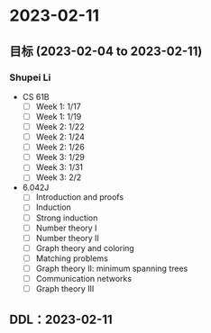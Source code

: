 # 2023-02-11
## 目标 (2023-02-04 to 2023-02-11)
### Shupei Li
- CS 61B
    - [ ] Week 1: 1/17
    - [ ] Week 1: 1/19
    - [ ] Week 2: 1/22
    - [ ] Week 2: 1/24
    - [ ] Week 2: 1/26
    - [ ] Week 3: 1/29
    - [ ] Week 3: 1/31
    - [ ] Week 3: 2/2

- 6.042J
    - [ ] Introduction and proofs 	 
    - [ ] Induction
    - [ ] Strong induction 	 
    - [ ] Number theory I
    - [ ] Number theory II 	 
    - [ ] Graph theory and coloring
    - [ ] Matching problems
    - [ ] Graph theory II: minimum spanning trees
    - [ ] Communication networks
    - [ ] Graph theory III
 
## DDL：2023-02-11
